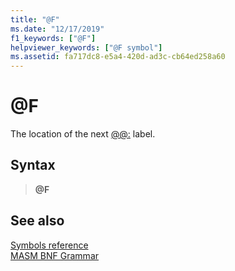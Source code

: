 ```yaml
---
title: "@F"
ms.date: "12/17/2019"
f1_keywords: ["@F"]
helpviewer_keywords: ["@F symbol"]
ms.assetid: fa717dc8-e5a4-420d-ad3c-cb64ed258a60
---
```

# \@F

The location of the next [\@\@:](../../assembler/masm/at-at.md) label.

## Syntax

> **\@F**

## See also

[Symbols reference](symbols-reference.md)<br/>
[MASM BNF Grammar](masm-bnf-grammar.md)
